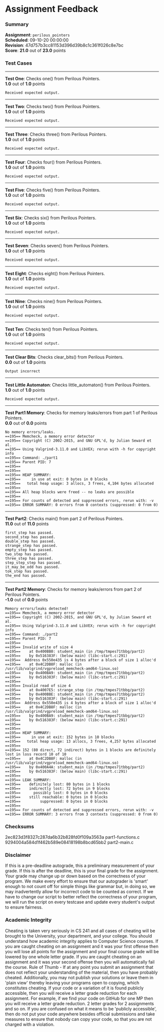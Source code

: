 # Assignment Feedback

### Summary

**Assignment**: `perilous_pointers`  
**Scheduled**: 09-10-20 00:00:00  
**Revision**: 47d757b3cc81153d396d39b8c1c361f026c8e7bc  
**Score**: **21.0** out of **23.0** points

### Test Cases
---

**Test One**: Checks one() from Perilous Pointers.  
**1.0** out of **1.0** points
```
Received expected output.
```
---

**Test Two**: Checks two() from Perilous Pointers.  
**1.0** out of **1.0** points
```
Received expected output.
```
---

**Test Three**: Checks three() from Perilous Pointers.  
**1.0** out of **1.0** points
```
Received expected output.
```
---

**Test Four**: Checks four() from Perilous Pointers.  
**1.0** out of **1.0** points
```
Received expected output.
```
---

**Test Five**: Checks five() from Perilous Pointers.  
**1.0** out of **1.0** points
```
Received expected output.
```
---

**Test Six**: Checks six() from Perilous Pointers.  
**1.0** out of **1.0** points
```
Received expected output.
```
---

**Test Seven**: Checks seven() from Perilous Pointers.  
**1.0** out of **1.0** points
```
Received expected output.
```
---

**Test Eight**: Checks eight() from Perilous Pointers.  
**1.0** out of **1.0** points
```
Received expected output.
```
---

**Test Nine**: Checks nine() from Perilous Pointers.  
**1.0** out of **1.0** points
```
Received expected output.
```
---

**Test Ten**: Checks ten() from Perilous Pointers.  
**1.0** out of **1.0** points
```
Received expected output.
```
---

**Test Clear Bits**: Checks clear_bits() from Perilous Pointers.  
**0.0** out of **1.0** points
```
Output incorrect
```
---

**Test Little Automaton**: Checks little_automaton() from Perilous Pointers.  
**1.0** out of **1.0** points
```
Received expected output.
```
---

**Test Part1 Memory**: Checks for memory leaks/errors from part 1 of Perilous Pointers.  
**0.0** out of **0.0** points
```
No memory errors/leaks.
==195== Memcheck, a memory error detector
==195== Copyright (C) 2002-2015, and GNU GPL'd, by Julian Seward et al.
==195== Using Valgrind-3.11.0 and LibVEX; rerun with -h for copyright info
==195== Command: ./part1
==195== Parent PID: 7
==195== 
==195== 
==195== HEAP SUMMARY:
==195==     in use at exit: 0 bytes in 0 blocks
==195==   total heap usage: 3 allocs, 3 frees, 4,104 bytes allocated
==195== 
==195== All heap blocks were freed -- no leaks are possible
==195== 
==195== For counts of detected and suppressed errors, rerun with: -v
==195== ERROR SUMMARY: 0 errors from 0 contexts (suppressed: 0 from 0)
```
---

**Test Part2**: Checks main() from part 2 of Perilous Pointers.  
**11.0** out of **11.0** points
```
first_step has passed.
second_step has passed.
double_step has passed.
strange_step has passed.
empty_step has passed.
two_step has passed.
three_step has passed.
step_step_step has passed.
it_may_be_odd has passed.
tok_step has passed.
the_end has passed.
```
---

**Test Part2 Memory**: Checks for memory leaks/errors from part 2 of Perilous Pointers.  
**-1.0** out of **0.0** points
```
Memory errors/leaks detected!
==195== Memcheck, a memory error detector
==195== Copyright (C) 2002-2015, and GNU GPL'd, by Julian Seward et al.
==195== Using Valgrind-3.11.0 and LibVEX; rerun with -h for copyright info
==195== Command: ./part2
==195== Parent PID: 7
==195== 
==195== Invalid write of size 4
==195==    at 0x400BB0: student_main (in /tmp/tmpes71tbbg/part2)
==195==    by 0x516383F: (below main) (libc-start.c:291)
==195==  Address 0x550e435 is 4 bytes after a block of size 1 alloc'd
==195==    at 0x4C2DB8F: malloc (in /usr/lib/valgrind/vgpreload_memcheck-amd64-linux.so)
==195==    by 0x400BA9: student_main (in /tmp/tmpes71tbbg/part2)
==195==    by 0x516383F: (below main) (libc-start.c:291)
==195== 
==195== Invalid read of size 4
==195==    at 0x4007E5: strange_step (in /tmp/tmpes71tbbg/part2)
==195==    by 0x400BBE: student_main (in /tmp/tmpes71tbbg/part2)
==195==    by 0x516383F: (below main) (libc-start.c:291)
==195==  Address 0x550e435 is 4 bytes after a block of size 1 alloc'd
==195==    at 0x4C2DB8F: malloc (in /usr/lib/valgrind/vgpreload_memcheck-amd64-linux.so)
==195==    by 0x400BA9: student_main (in /tmp/tmpes71tbbg/part2)
==195==    by 0x516383F: (below main) (libc-start.c:291)
==195== 
==195== 
==195== HEAP SUMMARY:
==195==     in use at exit: 152 bytes in 10 blocks
==195==   total heap usage: 13 allocs, 3 frees, 4,257 bytes allocated
==195== 
==195== 152 (80 direct, 72 indirect) bytes in 1 blocks are definitely lost in loss record 10 of 10
==195==    at 0x4C2DB8F: malloc (in /usr/lib/valgrind/vgpreload_memcheck-amd64-linux.so)
==195==    by 0x400A4A: student_main (in /tmp/tmpes71tbbg/part2)
==195==    by 0x516383F: (below main) (libc-start.c:291)
==195== 
==195== LEAK SUMMARY:
==195==    definitely lost: 80 bytes in 1 blocks
==195==    indirectly lost: 72 bytes in 9 blocks
==195==      possibly lost: 0 bytes in 0 blocks
==195==    still reachable: 0 bytes in 0 blocks
==195==         suppressed: 0 bytes in 0 blocks
==195== 
==195== For counts of detected and suppressed errors, rerun with: -v
==195== ERROR SUMMARY: 3 errors from 3 contexts (suppressed: 0 from 0)
```
### Checksums

2ec823d3f8327c287da6b32b828fd0f109a3563a part1-functions.c  
9294004a584d1f462b589e08418198b8bcd65bb2 part2-main.c


### Disclaimer
If this is a pre-deadline autograde, this a preliminary measurement of your grade.
If this is after the deadline, this is your final grade for the assignment.
Your grade may change up or down based on the correctness of your program.
We make every effort to ensure that our autograder is 'smart' enough to not count off
for simple things like grammar but, in doing so, we may inadvertently allow for
incorrect code to be counted as correct.
If we have to change our script to better reflect the correctness of your program,
we will run the script on every testcase and update every student's output to ensure fairness.



### Academic Integrity
Cheating is taken very seriously in CS 241 and all cases of cheating will be brought to the University, your department, and your college.
You should understand how academic integrity applies to Computer Science courses.
If you are caught cheating on an assignment and it was your first offense then you will lose all points for the assignment and your final course
grade will be lowered by one whole letter grade. If you are caught cheating on an assignment and it was your second offense then you will automatically fail the course.
Rule of Thumb - If at any point you submit an assignment that does not reflect your understanding of the material, then you have probably cheated.
Additionally, you may not publish your solutions or leave them in 'plain view' thereby leaving your programs open to copying, which constitutes cheating.
If your code or a variation of it is found publicly accessible, then you will receive a letter grade reduction for each assignment.
For example, if we find your code on GitHub for one MP then you will receive a letter grade reduction. 2 letter grades for 2 assignments and so on.
If you are confused on what it means to be 'publicly accessible', then do not put your code anywhere besides official submissions and take measures
to ensure that nobody can copy your code, so that you are not charged with a violation.


